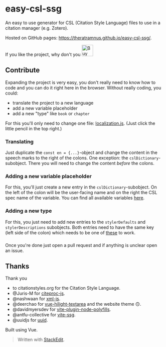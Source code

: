 # easy-csl-ssg
An easy to use generator for CSL (Citation Style Language) files to use in a citation manager (e.g. Zotero).

Hosted on GitHub pages: https://theratramnus.github.io/easy-csl-ssg/.

If you like the project, why don't you 
<a href='https://ko-fi.com/P5P2Y9CL5' target='_blank'><img height='36' style='border:0px;height:36px;' src='https://storage.ko-fi.com/cdn/kofi2.png?v=3' border='0' alt='Buy Me a Coffee at ko-fi.com' /></a> 

## Contribute

Expanding the project is very easy, you don't really need to know how to code and you can do it right here in the browser.
Without really coding, you could:
 - translate the project to a new language
 - add a new variable placeholder
 - add a new "type" like `book` or `chapter` 

For this you'll only need to change one file: [localization.js](https://github.com/theRatramnus/easy-csl-ssg/blob/main/src/localization.js). (Just click the little pencil in the top right.)
### Translating
Just duplicate the `const en = {...}`-object and change the content in the speech marks to the right of the colons.
One exception: the `cslDictionary`-subobject. There you will need to change the content _before_ the colons.

### Adding a new variable placeholder
For this, you'll just create a new entry in the `cslDictionary`-subobject.
On the left of the colon will be the user-facing name and on the right the CSL spec name of the variable. You can find all available variables [here](https://docs.citationstyles.org/en/stable/specification.html#appendix-iv-variables).
### Adding a new type
For this, you just need to add new entries to the `stylerDefaults` and `stylerDescriptions` subobjects. Both entries need to have the same key (left side of the colon) which needs to be one of [these](https://docs.citationstyles.org/en/stable/specification.html#appendix-iii-types) to work.
###

Once you're done just open a pull request and if anything is unclear open an issue.

## Thanks
Thank you 
- to citationstyles.org for the Citation Style Language.
- @Juris-M for [citeproc-js](https://github.com/Juris-M/citeproc-js).
- @nashwaan for [xml-js](https://github.com/nashwaan/xml-js).
- @deerchao for [vue-hilight-textarea](https://github.com/deerchao/vue-hilight-textarea) and the website theme 🙃.
- @davidmyersdev for [vite-plugin-node-polyfills](https://github.com/davidmyersdev/vite-plugin-node-polyfills).
- @antfu-collective for [vite-ssg](https://github.com/antfu-collective/vite-ssg).
- @uuidjs for [uuid](https://github.com/uuidjs/uuid).

Built using Vue.

> Written with [StackEdit](https://stackedit.io/).
